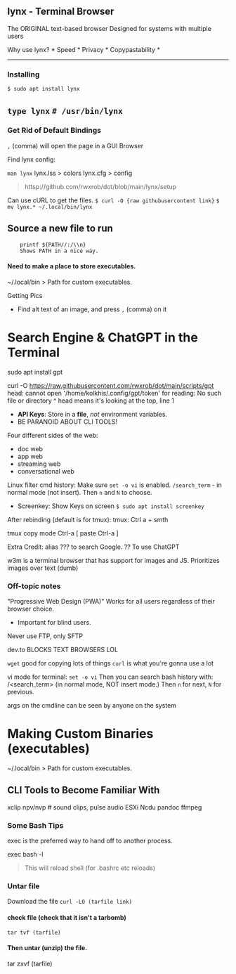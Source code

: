 
## lynx - Terminal Browser
The ORIGINAL text-based browser
Designed for systems with multiple users

Why use lynx? 
    * Speed
    * Privacy
    * Copypastability
    * 

----------

### Installing

`$ sudo apt install lynx`

`type lynx`
`# /usr/bin/lynx`
----------

### Get Rid of Default Bindings

`,` (comma) will open the page in a GUI Browser

Find lynx config:

`man lynx`
lynx.lss > colors
lynx.cfg > config


> httsp://github.com/rwxrob/dot/blob/main/lynx/setup

Can use cURL to get the files.
    `$ curl -O {raw githubusercontent link}`
    `$ mv lynx.* ~/.local/bin/lynx`


## Source a new file to run
        printf ${PATH//:/\\n}
        Shows PATH in a nice way.

#### Need to make a place to store executables.

~/.local/bin 
    > Path for custom executables.


Getting Pics
- Find alt text of an image, and press `,` (comma) on it


# Search Engine & ChatGPT in the Terminal
sudo apt install gpt

curl -O https://raw.githubusercontent.com/rwxrob/dot/main/scripts/gpt
head: cannot open '/home/kolkhis/.config/gpt/token' for reading: No such file or directory
^ head means it's looking at the top, line 1

* **API Keys**: Store in a **file**, *not* environment variables.
* BE PARANOID ABOUT CLI TOOLS!

Four different sides of the web:
- doc web
- app web
- streaming web
- conversational web








Linux filter cmd history:
Make sure `set -o vi` is enabled.
`/search_term` - in normal mode (not insert). Then `n` and `N` to choose.

* Screenkey: Show Keys on screen
`$ sudo apt install screenkey`


After rebinding <leader> (default is <C-b> for tmux):
tmux: Ctrl a + smth


tmux 
copy mode
    Ctrl-a [
paste
    Ctrl-a ]


Extra Credit: alias ??? to search Google.
?? To use ChatGPT

w3m is a terminal browser that has support for images and JS.
Prioritizes images over text (dumb)


### Off-topic notes
"Progressive Web Design (PWA)"
Works for all users regardless of their browser choice.
- Important for blind users.


















Never use FTP, only SFTP
<!-- `zet` - Command -->
dev.to BLOCKS TEXT BROWSERS LOL


`wget` good for copying lots of things
`curl` is what you're gonna use a lot


vi mode for terminal:
`set -o vi`
Then you can search bash history with:
/<search_term> (in normal mode, NOT insert mode.)
Then `n` for next, `N` for previous.


args on the cmdline can be seen by anyone on the system


# Making Custom Binaries (executables)
~/.local/bin 
    > Path for custom executables.


## CLI Tools to Become Familiar With
xclip
npv/nvp # sound clips, pulse audio
ESXi
Ncdu
pandoc
ffmpeg

### Some Bash Tips
exec is the preferred way to hand off to another process.

exec bash -l
> This will reload shell (for .bashrc etc reloads)

### Untar file
Download the file
`curl -LO (tarfile link)` 
#### check file (check that it isn't a tarbomb)
`tar tvf (tarfile)`

#### Then untar (unzip) the file. 

tar zxvf (tarfile) 

